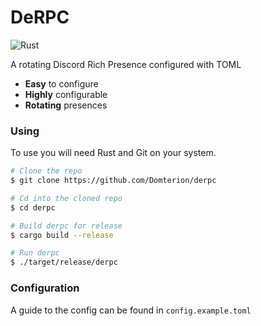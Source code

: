# DeRPC

![Rust](https://img.shields.io/badge/rust-stable-brightgreen.svg)

A rotating Discord Rich Presence configured with TOML

- **Easy** to configure
- **Highly** configurable
- **Rotating** presences

### Using

To use you will need Rust and Git on your system.

```bash
# Clone the repo
$ git clone https://github.com/Domterion/derpc

# Cd into the cloned repo
$ cd derpc

# Build derpc for release
$ cargo build --release

# Run derpc
$ ./target/release/derpc
```

### Configuration

A guide to the config can be found in `config.example.toml`

